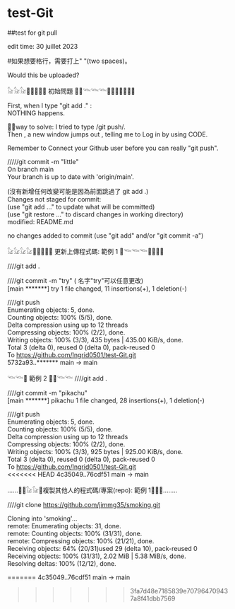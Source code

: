 # test-Git

##test for git pull

edit time: 30 juillet 2023

#如果想要格行，需要打上"  "(two spaces)。

Would this be uploaded?

𓃠𓃠𓃠🐳🐳🌌🌌🐳 初始問題 🐳🐳𓆝𓆝𓆝🐳🐳🐳🌌🌌🐳🐳

First, when I type "git add ." :  
NOTHING happens.  


🐳🐳way to solve:
I tried to type /git push/.  
Then , a new window jumps out , telling me to Log in by using CODE.  

Remember to Connect your Github user before you can really "git push".    


/////git commit -m "little"  
On branch main  
Your branch is up to date with 'origin/main'.  

(沒有新增任何改變可能是因為前面跳過了 git add .)  
Changes not staged for commit:  
  (use "git add <file>..." to update what will be committed)  
  (use "git restore <file>..." to discard changes in working directory)  
        modified:   README.md  

no changes added to commit (use "git add" and/or "git commit -a")        

𓃠𓃠𓃠𓃠🐳🐳🐳🌌🐳 更新上傳程式碼:  範例 1 🐳𓆝𓆝𓆝🐳🐳🐳🐳

////git add .

////git commit -m "try" ( 名字"try"可以任意更改)  
[main *******] try
 1 file changed, 11 insertions(+), 1 deletion(-)    

////git push  
Enumerating objects: 5, done.  
Counting objects: 100% (5/5), done.  
Delta compression using up to 12 threads  
Compressing objects: 100% (2/2), done.  
Writing objects: 100% (3/3), 435 bytes | 435.00 KiB/s, done.  
Total 3 (delta 0), reused 0 (delta 0), pack-reused 0  
To https://github.com/Ingrid0501/test-Git.git  
   5732a93..*******  main -> main      

𓆝𓆝🐳 範例 2 🐳🌌𓆝𓆝
////git add .  

////git commit -m "pikachu"  
[main *******] pikachu
 1 file changed, 28 insertions(+), 1 deletion(-)  

////git push  
Enumerating objects: 5, done.  
Counting objects: 100% (5/5), done.  
Delta compression using up to 12 threads  
Compressing objects: 100% (2/2), done.  
Writing objects: 100% (3/3), 925 bytes | 925.00 KiB/s, done.  
Total 3 (delta 0), reused 0 (delta 0), pack-reused 0  
To https://github.com/Ingrid0501/test-Git.git  
<<<<<<< HEAD
   4c35049..76cdf51  main -> main      




  ......🐳🐳𓃠𓃠🐳複製其他人的程式碼/專案(repo):  範例 1🐳🐳🐳........

////git clone https://github.com/jimmg35/smoking.git    
  
Cloning into 'smoking'...  
remote: Enumerating objects: 31, done.  
remote: Counting objects: 100% (31/31), done.  
remote: Compressing objects: 100% (21/21), done.  
Receiving objects:  64% (20/31)used 29 (delta 10), pack-reused 0  
Receiving objects: 100% (31/31), 2.02 MiB | 5.38 MiB/s, done.  
Resolving deltas: 100% (12/12), done.  


=======
   4c35049..76cdf51  main -> main  
>>>>>>> 3fa7d48e7185839e707964709437a8f41dbb7569
